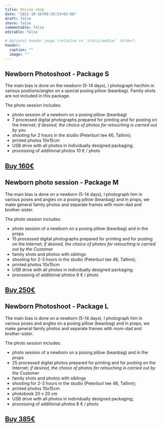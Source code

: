 ```yaml
---
title: Online shop
date: "2021-10-16T09:39:53+03:00"
draft: false
share: false
commentable: false
editable: false

# Optional header image (relative to `static/media/` folder).
header:
  caption: ""
  image: ""
---
```

## Newborn Photoshoot - Package S

The main bias is done on the newborn (5-14 days), I photograph her/him in various positions/angles on a special posing pillow (beanbag). Family shots are not included in this package.

The photo session includes:
* photo session of a newborn on a posing pillow (beanbag)
* 7 processed digital photographs prepared for printing and for posting on the Internet;
_if desired, the choice of photos for retouching is carried out by you_
* shooting for 2 hours in the studio (Peterburi tee 46, Tallinn);
* printed photos 10x15cm
* USB drive with all photos in individually designed packaging;
* processing of additional photos 10 € / photo

## [Buy 160€](https://payment.maksekeskus.ee/pay/1/link.html?shopId=67dc8517-aa4a-43be-9299-13d4a03231e8&amount=160&paymentId=S)

## Newborn photo session - Package M

The main bias is done on a newborn (5-14 days), I photograph him in various poses and angles on a posing pillow (beanbag) and in props, we make general family photos and separate frames with mom-dad and brother-sister.

The photo session includes:
* photo session of a newborn on a posing pillow (beanbag) and in the props
* 15 processed digital photographs prepared for printing and for posting on the Internet;
_if desired, the choice of photos for retouching is carried out by the Customer_
* family shots and photos with siblings
* shooting for 2-3 hours in the studio (Peterburi tee 46, Tallinn);
* printed photos 10x15cm
* USB drive with all photos in individually designed packaging;
* processing of additional photos 9 € / photo

## [Buy 250€](https://payment.maksekeskus.ee/pay/1/link.html?shopId=67dc8517-aa4a-43be-9299-13d4a03231e8&amount=250&paymentId=M)

## Newborn Photoshoot - Package L

The main bias is done on a newborn (5-14 days), I photograph him in various poses and angles on a posing pillow (beanbag) and in props, we make general family photos and separate frames with mom-dad and brother-sister.

The photo session includes:
* photo session of a newborn on a posing pillow (beanbag) and in the props
* 25 processed digital photos prepared for printing and for posting on the Internet;
_if desired, the choice of photos for retouching is carried out by the Customer_
* family shots and photos with siblings
* shooting for 2-3 hours in the studio (Peterburi tee 46, Tallinn);
* printed photos 10x15cm
* photobook 20 x 20 cm
* USB drive with all photos in individually designed packaging;
* processing of additional photos 8 € / photo

## [Buy 385€](https://payment.maksekeskus.ee/pay/1/link.html?shopId=67dc8517-aa4a-43be-9299-13d4a03231e8&amount=385&paymentId=L)
